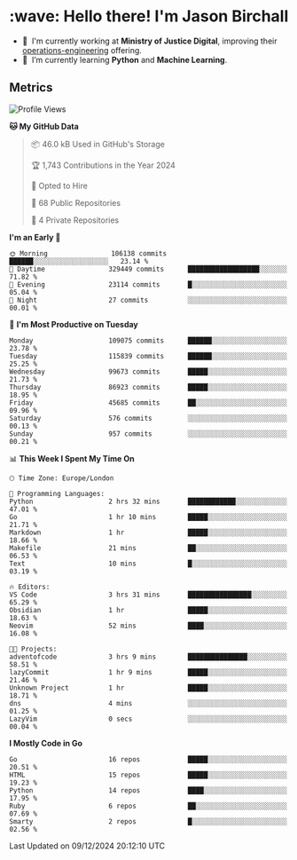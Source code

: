 <h1 align="left" id="jason-title">:wave: Hello there! I'm Jason Birchall</h1>

- :office: &nbsp;I'm currently working at **Ministry of Justice Digital**, improving their [operations-engineering](https://github.com/ministryofjustice/operations-engineering) offering.
- :seedling: &nbsp;I’m currently learning **Python** and **Machine Learning**.

<h2>Metrics</h2>

<!--START_SECTION:waka-->
![Profile Views](http://img.shields.io/badge/Profile%20Views-0-blue)

**🐱 My GitHub Data** 

> 📦 46.0 kB Used in GitHub's Storage 
 > 
> 🏆 1,743 Contributions in the Year 2024
 > 
> 💼 Opted to Hire
 > 
> 📜 68 Public Repositories 
 > 
> 🔑 4 Private Repositories 
 > 
**I'm an Early 🐤** 

```text
🌞 Morning                106138 commits      ██████░░░░░░░░░░░░░░░░░░░   23.14 % 
🌆 Daytime                329449 commits      ██████████████████░░░░░░░   71.82 % 
🌃 Evening                23114 commits       █░░░░░░░░░░░░░░░░░░░░░░░░   05.04 % 
🌙 Night                  27 commits          ░░░░░░░░░░░░░░░░░░░░░░░░░   00.01 % 
```
📅 **I'm Most Productive on Tuesday** 

```text
Monday                   109075 commits      ██████░░░░░░░░░░░░░░░░░░░   23.78 % 
Tuesday                  115839 commits      ██████░░░░░░░░░░░░░░░░░░░   25.25 % 
Wednesday                99673 commits       █████░░░░░░░░░░░░░░░░░░░░   21.73 % 
Thursday                 86923 commits       █████░░░░░░░░░░░░░░░░░░░░   18.95 % 
Friday                   45685 commits       ██░░░░░░░░░░░░░░░░░░░░░░░   09.96 % 
Saturday                 576 commits         ░░░░░░░░░░░░░░░░░░░░░░░░░   00.13 % 
Sunday                   957 commits         ░░░░░░░░░░░░░░░░░░░░░░░░░   00.21 % 
```


📊 **This Week I Spent My Time On** 

```text
🕑︎ Time Zone: Europe/London

💬 Programming Languages: 
Python                   2 hrs 32 mins       ████████████░░░░░░░░░░░░░   47.01 % 
Go                       1 hr 10 mins        █████░░░░░░░░░░░░░░░░░░░░   21.71 % 
Markdown                 1 hr                █████░░░░░░░░░░░░░░░░░░░░   18.66 % 
Makefile                 21 mins             ██░░░░░░░░░░░░░░░░░░░░░░░   06.53 % 
Text                     10 mins             █░░░░░░░░░░░░░░░░░░░░░░░░   03.19 % 

🔥 Editors: 
VS Code                  3 hrs 31 mins       ████████████████░░░░░░░░░   65.29 % 
Obsidian                 1 hr                █████░░░░░░░░░░░░░░░░░░░░   18.63 % 
Neovim                   52 mins             ████░░░░░░░░░░░░░░░░░░░░░   16.08 % 

🐱‍💻 Projects: 
adventofcode             3 hrs 9 mins        ███████████████░░░░░░░░░░   58.51 % 
lazyCommit               1 hr 9 mins         █████░░░░░░░░░░░░░░░░░░░░   21.46 % 
Unknown Project          1 hr                █████░░░░░░░░░░░░░░░░░░░░   18.71 % 
dns                      4 mins              ░░░░░░░░░░░░░░░░░░░░░░░░░   01.25 % 
LazyVim                  0 secs              ░░░░░░░░░░░░░░░░░░░░░░░░░   00.04 % 
```

**I Mostly Code in Go** 

```text
Go                       16 repos            █████░░░░░░░░░░░░░░░░░░░░   20.51 % 
HTML                     15 repos            █████░░░░░░░░░░░░░░░░░░░░   19.23 % 
Python                   14 repos            ████░░░░░░░░░░░░░░░░░░░░░   17.95 % 
Ruby                     6 repos             ██░░░░░░░░░░░░░░░░░░░░░░░   07.69 % 
Smarty                   2 repos             █░░░░░░░░░░░░░░░░░░░░░░░░   02.56 % 
```




 Last Updated on 09/12/2024 20:12:10 UTC
<!--END_SECTION:waka-->

<!-- links -->

[issues page]: https://github.com/jasonBirchall/jasonBirchall/issues "jasonBirchall/issues"
